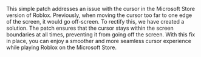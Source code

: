 This simple patch addresses an issue with the cursor in the Microsoft Store version of Roblox. Previously, when moving the cursor too far to one edge of the screen, it would go off-screen. To rectify this, we have created a solution. The patch ensures that the cursor stays within the screen boundaries at all times, preventing it from going off the screen. With this fix in place, you can enjoy a smoother and more seamless cursor experience while playing Roblox on the Microsoft Store.
